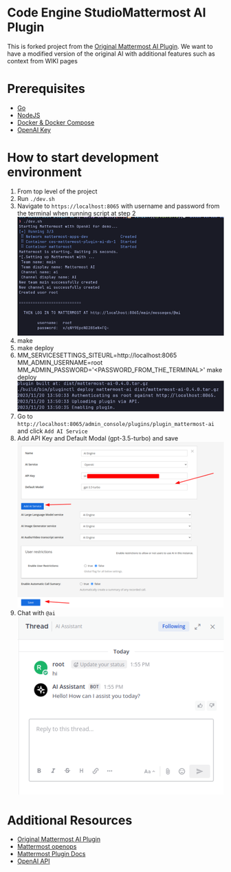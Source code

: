 # Code Engine StudioMattermost AI Plugin
This is forked project from the [Original Mattermost AI Plugin](https://github.com/mattermost/mattermost-plugin-ai). We want to have a modified version of the original AI with additional features such as context from WIKI pages

# Prerequisites
- [Go](https://go.dev/doc/install)
- [NodeJS](https://nodejs.org/en/)
- [Docker & Docker Compose](https://docs.docker.com/get-docker/)
- [OpenAI Key](https://platform.openai.com/api-keys)

# How to start development environment
1. From top level of the project
2. Run `./dev.sh`
3. Navigate to `https://localhost:8065` with username and password from the terminal when running script at step 2
  ![Run dev script](docs/dev_sh.png)
4. make
5. make deploy
6. MM_SERVICESETTINGS_SITEURL=http://localhost:8065 MM_ADMIN_USERNAME=root MM_ADMIN_PASSWORD='<PASSWORD_FROM_THE_TERMINAL>' make deploy
![Make Deploy](docs/make_deploy.png)
7. Go to `http://localhost:8065/admin_console/plugins/plugin_mattermost-ai` and click `Add AI Service`
8. Add API Key and Default Modal (gpt-3.5-turbo) and save
![Open AI Config](docs/open_ai_config.png)
9. Chat with `@ai` \
![AI Chat](docs/ai_chat.png)

# Additional Resources

- [Original Mattermost AI Plugin](https://github.com/mattermost/mattermost-plugin-ai)
- [Mattermost openops](https://github.com/mattermost/openops)
- [Mattermost Plugin Docs](https://developers.mattermost.com/integrate/plugins/)
- [OpenAI API]()
